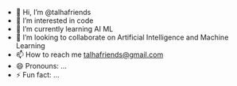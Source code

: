 - 👋 Hi, I’m @talhafriends
- 👀 I’m interested in code
- 🌱 I’m currently learning AI ML
- 💞️ I’m looking to collaborate on Artificial Intelligence and Machine Learning
- 📫 How to reach me talhafriends@gmail.com
- 😄 Pronouns: ...
- ⚡ Fun fact: ...

<!---
talhafriends/talhafriends is a ✨ special ✨ repository because its `README.md` (this file) appears on your GitHub profile.
You can click the Preview link to take a look at your changes.
--->
